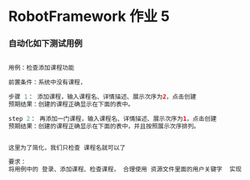 # RobotFramework 作业 5

### 自动化如下测试用例

```java
 
用例：检查添加课程功能

前置条件：系统中没有课程，

步骤 1： 添加课程，输入课程名、详情描述、展示次序为2，点击创建
预期结果：创建的课程正确显示在下面的表中。

step 2： 再添加一门课程，输入课程名、详情描述、展示次序为1，点击创建
预期结果：创建的课程正确显示在下面的表中，并且按照展示次序排列。


这里为了简化，我们只检查 课程名就可以了

要求：
将用例中的 登录、添加课程、检查课程， 合理使用 资源文件里面的用户关键字  实现

```

